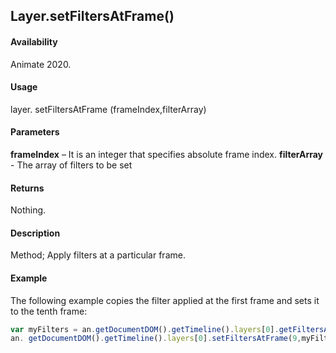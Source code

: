 ## Layer.setFiltersAtFrame()

#### Availability

Animate 2020.

#### Usage

layer. setFiltersAtFrame (frameIndex,filterArray)

#### Parameters

**frameIndex** – It is an integer that specifies absolute frame index.
**filterArray** - The array of filters to be set

#### Returns

Nothing.

#### Description

Method; Apply filters at a particular frame.

#### Example

The following example copies the filter applied at the first frame and sets it to the tenth frame:

```javascript
var myFilters = an.getDocumentDOM().getTimeline().layers[0].getFiltersAtFrame(0);
an. getDocumentDOM().getTimeline().layers[0].setFiltersAtFrame(9,myFilters);
```
